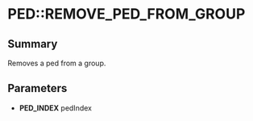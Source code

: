 # PED::REMOVE_PED_FROM_GROUP

## Summary
Removes a ped from a group.

## Parameters
* **PED_INDEX** pedIndex